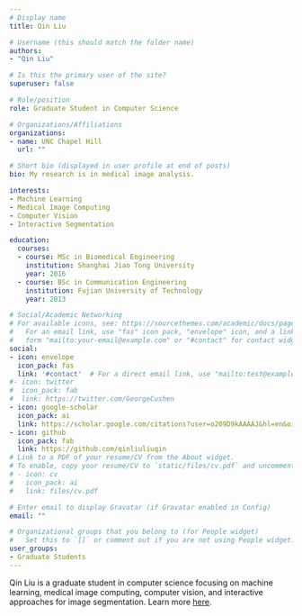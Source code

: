 ```yaml
---
# Display name
title: Qin Liu

# Username (this should match the folder name)
authors:
- "Qin Liu"

# Is this the primary user of the site?
superuser: false

# Role/position
role: Graduate Student in Computer Science

# Organizations/Affiliations
organizations:
- name: UNC Chapel Hill
  url: ""

# Short bio (displayed in user profile at end of posts)
bio: My research is in medical image analysis.

interests:
- Machine Learning
- Medical Image Computing
- Computer Vision
- Interactive Segmentation

education:
  courses:
  - course: MSc in Biomedical Engineering
    institution: Shanghai Jiao Tong University 
    year: 2016
  - course: BSc in Communication Engineering
    institution: Fujian University of Technology
    year: 2013

# Social/Academic Networking
# For available icons, see: https://sourcethemes.com/academic/docs/page-builder/#icons
#   For an email link, use "fas" icon pack, "envelope" icon, and a link in the
#   form "mailto:your-email@example.com" or "#contact" for contact widget.
social:
- icon: envelope
  icon_pack: fas
  link: '#contact'  # For a direct email link, use "mailto:test@example.org".
#- icon: twitter
#  icon_pack: fab
#  link: https://twitter.com/GeorgeCushen
- icon: google-scholar
  icon_pack: ai
  link: https://scholar.google.com/citations?user=o209D9kAAAAJ&hl=en&oi=ao
- icon: github
  icon_pack: fab
  link: https://github.com/qinliuliuqin
# Link to a PDF of your resume/CV from the About widget.
# To enable, copy your resume/CV to `static/files/cv.pdf` and uncomment the lines below.
# - icon: cv
#   icon_pack: ai
#   link: files/cv.pdf

# Enter email to display Gravatar (if Gravatar enabled in Config)
email: ""

# Organizational groups that you belong to (for People widget)
#   Set this to `[]` or comment out if you are not using People widget.
user_groups:
- Graduate Students
---
```


Qin Liu is a graduate student in computer science focusing on machine learning, medical image computing, computer vision, and interactive approaches for image segmentation. Learn more [here](https://sites.google.com/cs.unc.edu/qinliu/home).
